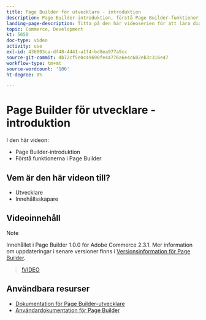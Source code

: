 ```yaml
---
title: Page Builder för utvecklare - introduktion
description: Page Builder-introduktion, förstå Page Builder-funktioner
landing-page-description: Titta på den här videoserien för att lära dig mer om Page Builder och hur du kan utöka den för att skapa optimala [!DNL Commerce] butiksupplevelser.
topic: Commerce, Development
kt: 5650
doc-type: video
activity: use
exl-id: 436003ca-df48-4441-a1f4-bd8ea977a9cc
source-git-commit: 4b72cf5e0c49690fe44776a6e4c682eb3c316e47
workflow-type: tm+mt
source-wordcount: '106'
ht-degree: 0%

---
```


# Page Builder för utvecklare - introduktion

I den här videon:

- Page Builder-introduktion
- Förstå funktionerna i Page Builder

## Vem är den här videon till?

- Utvecklare
- Innehållsskapare

## Videoinnehåll

>[!NOTE]
>
>Innehållet i Page Builder 1.0.0 för Adobe Commerce 2.3.1. Mer information om uppdateringar i senare versioner finns i [Versionsinformation för Page Builder](https://devdocs.magento.com/page-builder/docs/release-notes.html).

>[!VIDEO](https://video.tv.adobe.com/v/35709?quality=12&learn=on)

## Användbara resurser

- [Dokumentation för Page Builder-utvecklare](https://devdocs.magento.com/page-builder/docs/index.html)
- [Användardokumentation för Page Builder](https://docs.magento.com/user-guide/cms/page-builder.html)
